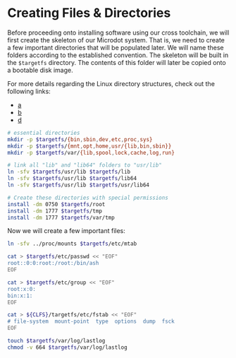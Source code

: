 
# Creating Files & Directories

Before proceeding onto installing software using our cross toolchain, we will
first create the skeleton of our Microdot system. That is, we need to create
a few important directories that will be populated later. We will name these
folders according to the established convention. The skeleton will be built in
the `$targetfs` directory. The contents of this folder will later be copied
onto a bootable disk image.

For more details regarding the Linux directory structures, check out the
following links:

* [a](https://www.a.com)
* [b](https://www.b.com)
* [d](https://www.c.com)


```bash
# essential directories
mkdir -p $targetfs/{bin,sbin,dev,etc,proc,sys}
mkdir -p $targetfs/{mnt,opt,home,usr/{lib,bin,sbin}}
mkdir -p $targetfs/var/{lib,spool,lock,cache,log,run}

# link all "lib" and "lib64" folders to "usr/lib"
ln -sfv $targetfs/usr/lib $targetfs/lib
ln -sfv $targetfs/usr/lib $targetfs/lib64
ln -sfv $targetfs/usr/lib $targetfs/usr/lib64

# Create these directories with special permissions
install -dm 0750 $targetfs/root
install -dm 1777 $targetfs/tmp
install -dm 1777 $targetfs/var/tmp
```

Now we will create a few important files:

```bash
ln -sfv ../proc/mounts $targetfs/etc/mtab

cat > $targetfs/etc/passwd << "EOF"
root::0:0:root:/root:/bin/ash
EOF

cat > $targetfs/etc/group << "EOF"
root:x:0:
bin:x:1:
EOF

cat > ${CLFS}/targetfs/etc/fstab << "EOF"
# file-system  mount-point  type  options  dump  fsck
EOF

touch $targetfs/var/log/lastlog
chmod -v 664 $targetfs/var/log/lastlog
```
